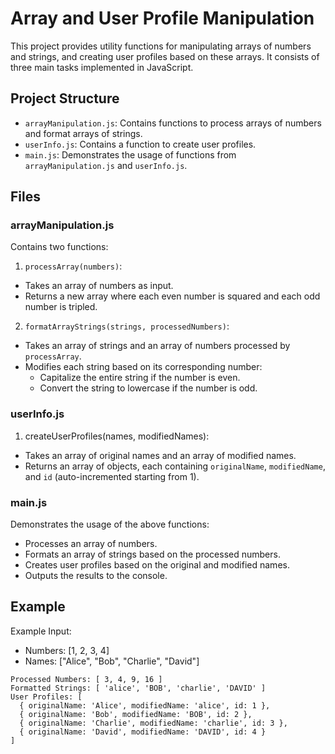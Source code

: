 # Array and User Profile Manipulation
This project provides utility functions for manipulating arrays of numbers and strings, and creating user profiles based on these arrays. It consists of three main tasks implemented in JavaScript.

## Project Structure
- `arrayManipulation.js`: Contains functions to process arrays of numbers and format arrays of strings.
- `userInfo.js`: Contains a function to create user profiles.
- `main.js`: Demonstrates the usage of functions from `arrayManipulation.js` and `userInfo.js`.

## Files
### arrayManipulation.js
Contains two functions:
1. `processArray(numbers)`: 
- Takes an array of numbers as input.
- Returns a new array where each even number is squared and each odd number is tripled.

2. `formatArrayStrings(strings, processedNumbers)`:
- Takes an array of strings and an array of numbers processed by `processArray`.
- Modifies each string based on its corresponding number:
  - Capitalize the entire string if the number is even.
  - Convert the string to lowercase if the number is odd.

### userInfo.js
1. createUserProfiles(names, modifiedNames):
- Takes an array of original names and an array of modified names.
- Returns an array of objects, each containing `originalName`, `modifiedName`, and `id` (auto-incremented starting from 1).

### main.js
Demonstrates the usage of the above functions:
- Processes an array of numbers.
- Formats an array of strings based on the processed numbers.
- Creates user profiles based on the original and modified names.
- Outputs the results to the console.

## Example
Example Input:
- Numbers: [1, 2, 3, 4]
- Names: ["Alice", "Bob", "Charlie", "David"]

```
Processed Numbers: [ 3, 4, 9, 16 ]
Formatted Strings: [ 'alice', 'BOB', 'charlie', 'DAVID' ]
User Profiles: [
  { originalName: 'Alice', modifiedName: 'alice', id: 1 },
  { originalName: 'Bob', modifiedName: 'BOB', id: 2 },
  { originalName: 'Charlie', modifiedName: 'charlie', id: 3 },
  { originalName: 'David', modifiedName: 'DAVID', id: 4 }
]
```
